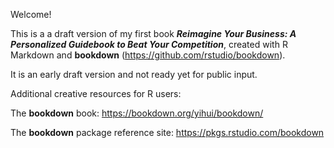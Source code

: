 Welcome! 

This is a a draft version of my first book ***Reimagine Your Business:  A Personalized Guidebook to Beat Your Competition***, created with R Markdown and **bookdown** (https://github.com/rstudio/bookdown). 

It is an early draft version and not ready yet for public input. 

Additional creative resources for R users:

The **bookdown** book: https://bookdown.org/yihui/bookdown/

The **bookdown** package reference site: https://pkgs.rstudio.com/bookdown




